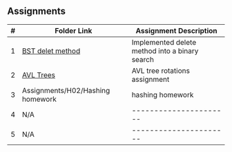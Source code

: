 ## Assignments

|  #  | Folder Link | Assignment Description |
| :-: | ----------- | ---------------------- |
|  1  | [BST delet method](https://github.com/TaiKrchy/3013---algorithms/blob/5b014f87980f530190b997f14f5323ea012754b2/Assignments/A03/BST%20delete%20method)     | Implemented delete method into a binary search          |
|  2  | [AVL Trees](https://github.com/TaiKrchy/3013---algorithms/blob/24b557fb07304196f10ce2fdcc36d0bdf632a2c5/Assignments/H01/AVL%20Tree) | AVL tree rotations assignment |
|  3  | Assignments/H02/Hashing homework| hashing homework |
|  4  | N/A | ---------------------- |
|  5  | N/A | ---------------------- |


